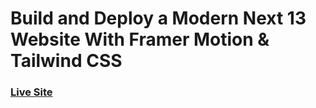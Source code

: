 # Build and Deploy a Modern Next 13 Website With Framer Motion & Tailwind CSS

### [Live Site](https://metaverse-pink-omega.vercel.app/)



